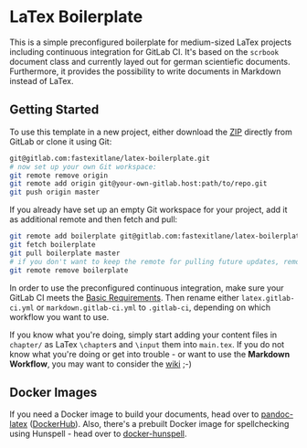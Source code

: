 # LaTex Boilerplate
This is a simple preconfigured boilerplate for medium-sized LaTex projects including continuous integration for GitLab CI.
It's based on the `scrbook` document class and currently layed out for german scientiefic documents.
Furthermore, it provides the possibility to write documents in Markdown instead of LaTex.


## Getting Started
To use this template in a new project, either download the [ZIP](https://gitlab.com/fastexitlane/latex-boilerplate/-/archive/master/latex-boilerplate-master.zip) directly from GitLab or clone it using Git:

```bash
git@gitlab.com:fastexitlane/latex-boilerplate.git
# now set up your own Git workspace:
git remote remove origin
git remote add origin git@your-own-gitlab.host:path/to/repo.git
git push origin master
```

If you already have set up an empty Git workspace for your project, add it as additional remote and then fetch and pull:

```bash
git remote add boilerplate git@gitlab.com:fastexitlane/latex-boilerplate.git
git fetch boilerplate
git pull boilerplate master
# if you don't want to keep the remote for pulling future updates, remove it:
git remote remove boilerplate
```

In order to use the preconfigured continuous integration, make sure your GitLab CI meets the [Basic Requirements](https://gitlab.com/fastexitlane/latex-boilerplate/wikis/GitLab-CI#basic-requirements).
Then rename either `latex.gitlab-ci.yml` or `markdown.gitlab-ci.yml` to `.gitlab-ci`, depending on which workflow you want to use.

If you know what you're doing, simply start adding your content files in `chapter/` as LaTex `\chapter`s and `\input` them into `main.tex`.
If you do not know what you're doing or get into trouble - or want to use the **Markdown Workflow**, you may want to consider the [wiki](https://gitlab.com/fastexitlane/latex-boilerplate/wikis/home) ;-)


## Docker Images
If you need a Docker image to build your documents, head over to [pandoc-latex](https://github.com/fastexitlane/pandoc-latex) ([DockerHub](https://hub.docker.com/r/fastexitlane/pandoc-latex)).
Also, there's a prebuilt Docker image for spellchecking using Hunspell - head over to [docker-hunspell](https://github.com/fastexitlane/docker-hunspell).